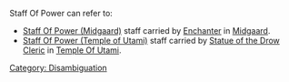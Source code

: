Staff Of Power can refer to:

-   [Staff Of Power (Midgaard)](Staff_Of_Power_(Midgaard) "wikilink")
    staff carried by [Enchanter](Enchanter "wikilink") in
    [Midgaard](:Category:_Midgaard.md "wikilink").
-   [Staff Of Power (Temple of
    Utami)](Staff_Of_Power_(Temple_of_Utami) "wikilink") staff carried
    by [Statue of the Drow
    Cleric](Statue_Of_The_Drow_Cleric.md "wikilink") in [Temple Of
    Utami](:Category:_Temple_Of_Utami.md "wikilink").

[Category: Disambiguation](Category:_Disambiguation "wikilink")

